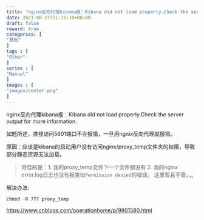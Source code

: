 ```yaml
---
title: "nginx反向代理kibana报：Kibana did not load properly.Check the server output for more information."
date: 2021-08-27T11:15:10+08:00
draft: false
reward: true
categories: [
"其他"
]
tags : [
"Other"
]
series : [
"Manual"
]
images : [
"images/center.png"
]
---
```


nginx反向代理kibana报：Kibana did not load properly.Check the server output for more information.

如题所述，直接访问5601端口不会报错，一旦用ngnix反向代理就报错。

原因：应该是kibana的启动用户没有访问nginx/proxy_temp文件夹的权限，导致部分静态资源无法加载。

> 奇怪的是：1. 我的proxy_temp文件下一个文件都没有 2. 我的nginx error.log日志也没有报类似`Permission denied`的错误。
> 这里暂且不管。。。

解决办法:

```
chmod -R 777 proxy_temp
```

https://www.cnblogs.com/operationhome/p/9901580.html

